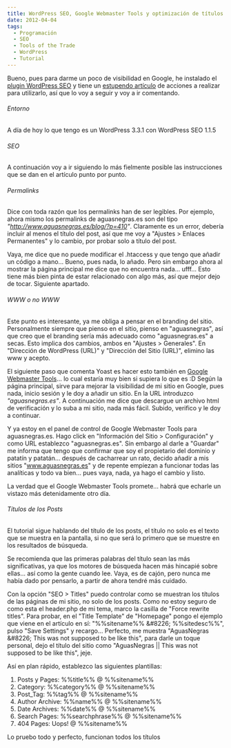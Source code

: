 ```yaml
---
title: WordPress SEO, Google Webmaster Tools y optimización de títulos.
date: 2012-04-04
tags:
  - Programación
  - SEO
  - Tools of the Trade
  - WordPress
  - Tutorial
---
```

Bueno, pues para darme un poco de visibilidad en Google, he instalado el <a title="WordPress SEO plugin" href="http://wordpress.org/extend/plugins/wordpress-seo/" target="_blank">plugin WordPress SEO</a> y tiene un <a title="WordPress SEO Tutorial" href="http://yoast.com/articles/wordpress-seo/" target="_blank">estupendo artículo</a> de acciones a realizar para utilizarlo, así que lo voy a seguir y voy a ir comentando.

<h6>Entorno</h6>

A día de hoy lo que tengo es un WordPress 3.3.1 con WordPress SEO 1.1.5

<h6>SEO</h6>

A continuación voy a ir siguiendo lo más fielmente posible las instrucciones que se dan en el artículo punto por punto.

<h6>Permalinks</h6>

Dice con toda razón que los permalinks han de ser legibles. Por ejemplo, ahora mismo los permalinks de aguasnegras.es son del tipo <em>"<a href="http://www.aguasnegras.es/blog/?p=410">http://www.aguasnegras.es/blog/?p=410</a>"</em>. Claramente es un error, debería incluir al menos el título del post, así que me voy a "Ajustes &gt; Enlaces Permanentes" y lo cambio, por probar solo a título del post.

Vaya, me dice que no puede modificar el .htaccess y que tengo que añadir un código a mano... Bueno, pues nada, lo añado. Pero sin embargo ahora al mostrar la página principal me dice que no encuentra nada... ufff... Esto tiene más bien pinta de estar relacionado con algo más, así que mejor dejo de tocar. Siguiente apartado.

<h6>WWW o no WWW</h6>

Este punto es interesante, ya me obliga a pensar en el branding del sitio. Personalmente siempre que pienso en el sitio, pienso en "aguasnegras", así que creo que el branding sería más adecuado como "aguasnegras.es" a secas. Esto implica dos cambios, ambos en "Ajustes &gt; Generales". En "Dirección de WordPress (URL)" y "Dirección del Sitio (URL)", elimino las www y acepto.

El siguiente paso que comenta Yoast es hacer esto también en <a title="Google Webmaster Tools" href="https://www.google.com/webmasters/tools/" target="_blank">Google Webmaster Tools</a>... lo cual estaría muy bien si supiera lo que es :D Según la página principal, sirve para mejorar la visibilidad de mi sitio en Google, pues nada, inicio sesión y le doy a añadir un sitio. En la URL introduzco <em>"aguasnegras.es"</em>. A continuación me dice que descargue un archivo html de verificación y lo suba a mi sitio, nada más fácil. Subido, verifico y le doy a continuar.

Y ya estoy en el panel de control de Google Webmaster Tools para aguasnegras.es. Hago click en "Información del Sitio &gt; Configuración" y como URL establezco "aguasnegras.es". Sin embargo al darle a "Guardar" me informa que tengo que confirmar que soy el propietario del dominio y patatín y patatán... después de cacharrear un rato, decido añadir a mis sitios "www.aguasnegras.es" y de repente empiezan a funcionar todas las analíticas y todo va bien... pues vaya, nada, ya hago el cambio y listo.

La verdad que el Google Webmaster Tools promete... habrá que echarle un vistazo más detenidamente otro día.

<h6>Títulos de los Posts</h6>

El tutorial sigue hablando del título de los posts, el título no solo es el texto que se muestra en la pantalla, si no que será lo primero que se muestre en los resultados de búsqueda.

Se recomienda que las primeras palabras del título sean las más significativas, ya que los motores de búsqueda hacen más hincapié sobre ellas... así como la gente cuando lee. Vaya, es de cajón, pero nunca me había dado por pensarlo, a partir de ahora tendré más cuidado.

Con la opción "SEO &gt; Titles" puedo controlar como se muestran los títulos de las páginas de mi sitio, no solo de los posts. Como no estoy seguro de como esta el header.php de mi tema, marco la casilla de "Force rewrite titles". Para probar, en el "Title Template" de "Homepage" pongo el ejemplo que viene en el artículo en sí: "%%sitename%% &amp;#8226; %%sitedesc%%", pulso "Save Settings" y recargo... Perfecto, me muestra "AguasNegras &amp;#8226; This was not supposed to be like this", para darle un toque personal, dejo el título del sitio como "AguasNegras || This was not supposed to be like this", jeje.

Así en plan rápido, establezco las siguientes plantillas:

<ol>
	<li>Posts y Pages: %%title%% @ %%sitename%%</li>
	<li>Category: %%category%% @ %%sitename%%</li>
	<li>Post_Tag: %%tag%% @ %%sitename%%</li>
	<li>Author Archive: %%name%% @ %%sitename%%</li>
	<li>Date Archives: %%date%% @ %%sitename%%</li>
	<li>Search Pages: %%searchphrase%% @ %%sitename%%</li>
	<li>404 Pages: Uops! @ %%sitename%%</li>
</ol>

Lo pruebo todo y perfecto, funcionan todos los títulos